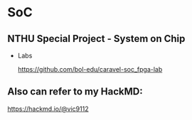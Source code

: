 # SoC

## NTHU Special Project - System on Chip

- Labs

  https://github.com/bol-edu/caravel-soc_fpga-lab


## Also can refer to my HackMD:

https://hackmd.io/@vic9112
